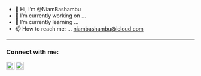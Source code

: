 - 👋 Hi, I’m @NiamBashambu
- 🔭 I’m currently working on ... 
- 🌱 I’m currently learning ... 
- 📫 How to reach me: ... niambashambu@icloud.com 


--- 

### Connect with me:
[<img align="left" alt="Niam Bashambu | LinkedIn" width="22px" src="https://cdn.jsdelivr.net/npm/simple-icons@v3/icons/linkedin.svg" />][linkedin]
[<img align="left" alt="Niam Bashambu | Instagram" width="22px" src="https://cdn.jsdelivr.net/npm/simple-icons@v3/icons/instagram.svg" />][instagram]






[instagram]: https://www.instagram.com/niam.bashambu/
[linkedin]: https://www.linkedin.com/in/niam-bashambu-1a3571184/
